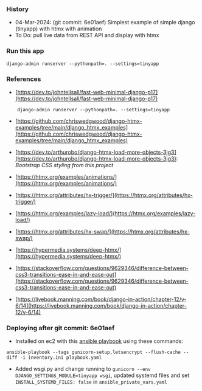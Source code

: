 ### History
* 04-Mar-2024: (git commit: 6e01aef) Simplest example of simple django (tinyapp) with htmx with animation
* To Do: pull live data from REST API and display with htmx

### Run this app
```
django-admin runserver --pythonpath=. --settings=tinyapp
```

### References

* [https://dev.to/johntellsall/fast-web-minimal-django-p17](https://dev.to/johntellsall/fast-web-minimal-django-p17)
```
    django-admin runserver --pythonpath=. --settings=tinyapp
```

* [https://github.com/chriswedgwood/django-htmx-examples/tree/main/django_htmx_examples](https://github.com/chriswedgwood/django-htmx-examples/tree/main/django_htmx_examples)
* [https://dev.to/arthurobo/django-htmx-load-more-objects-3jg3](https://dev.to/arthurobo/django-htmx-load-more-objects-3jg3):
 _Bootstrap CSS styling from this project_

* [https://htmx.org/examples/animations/](https://htmx.org/examples/animations/)
* [https://htmx.org/attributes/hx-trigger/](https://htmx.org/attributes/hx-trigger/)
* [https://htmx.org/examples/lazy-load/](https://htmx.org/examples/lazy-load/)
* [https://htmx.org/attributes/hx-swap/](https://htmx.org/attributes/hx-swap/)
* [https://hypermedia.systems/deep-htmx/](https://hypermedia.systems/deep-htmx/)
* [https://stackoverflow.com/questions/9629346/difference-between-css3-transitions-ease-in-and-ease-out](https://stackoverflow.com/questions/9629346/difference-between-css3-transitions-ease-in-and-ease-out)
* [https://livebook.manning.com/book/django-in-action/chapter-12/v-6/14](https://livebook.manning.com/book/django-in-action/chapter-12/v-6/14)

### Deploying after git commit: 6e01aef
* Installed on ec2 with this [ansible playbook](https://github.com/johnedstone/ansible-postgres-nginx-django) using these commands:
```
ansible-playbook --tags gunicorn-setup,letsencrypt --flush-cache --diff -i inventory.ini playbook.yaml
```

* Added wsgi.py and change running to `gunicorn --env DJANGO_SETTINGS_MODULE=tinyapp wsgi`, updated systemd files and set `INSTALL_SYSTEMD_FILES: false` in `ansible_private_vars.yaml`
